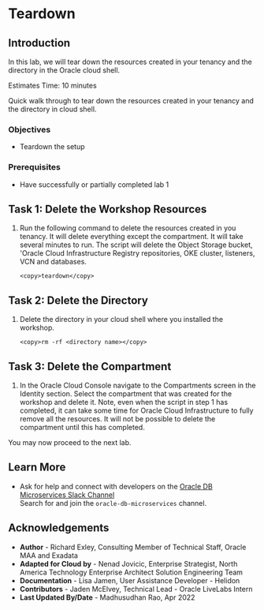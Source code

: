 # Teardown

## Introduction

In this lab, we will tear down the resources created in your tenancy and the directory in the Oracle cloud shell.

Estimates Time: 10 minutes

Quick walk through to tear down the resources created in your tenancy and the directory in cloud shell.

[](youtube:vfj_hCDnp7g)

### Objectives

* Teardown the setup

### Prerequisites

* Have successfully or partially completed lab 1

## Task 1: Delete the Workshop Resources

1. Run the following command to delete the resources created in you tenancy. It will delete everything except the compartment. It will take several minutes to run. The script will delete the Object Storage bucket, 'Oracle Cloud Infrastructure Registry repositories, OKE cluster, listeners, VCN and databases.

    ```
    <copy>teardown</copy>
    ```

## Task 2: Delete the Directory

1. Delete the directory in your cloud shell where you installed the workshop.

    ```
    <copy>rm -rf <directory name></copy>
    ```

## Task 3: Delete the Compartment

1. In the Oracle Cloud Console navigate to the Compartments screen in the Identity section. Select the compartment that was created for the workshop and delete it. Note, even when the script in step 1 has completed, it can take some time for Oracle Cloud Infrastructure to fully remove all the resources. It will not be possible to delete the compartment until this has completed.

You may now proceed to the next lab.

## Learn More

* Ask for help and connect with developers on the [Oracle DB Microservices Slack Channel](https://bit.ly/oracle-database-microservices-slack)   
Search for and join the `oracle-db-microservices` channel.

## Acknowledgements

* **Author** - Richard Exley, Consulting Member of Technical Staff, Oracle MAA and Exadata
* **Adapted for Cloud by** - Nenad Jovicic, Enterprise Strategist, North America Technology Enterprise Architect Solution Engineering Team
* **Documentation** - Lisa Jamen, User Assistance Developer - Helidon
* **Contributors** - Jaden McElvey, Technical Lead - Oracle LiveLabs Intern
* **Last Updated By/Date** - Madhusudhan Rao, Apr 2022
